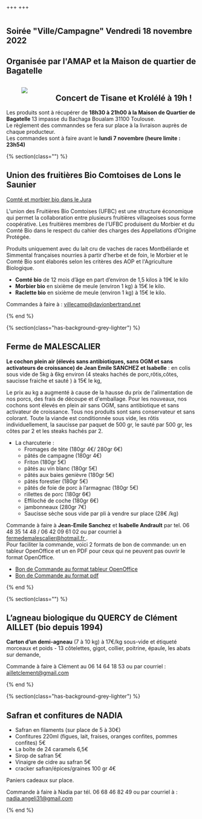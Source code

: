 +++
+++

<section class="section hero">
<div class="hero-body">
<div class="container">
<div class="columns is-desktop">
<div class="column is-8 is-offset-2 content has-text-centered">

<h1 class="title is-1"> Soirée "Ville/Campagne" <strong> Vendredi 18 novembre 2022</strong>
</h1>

<h2> Organisée par l'AMAP et la Maison de quartier de Bagatelle </h2>

<div class="columns is-centered">
  <div class="column is-half">
  <figure class="image">
    <img src="img/tisaneETkrolele.png">
  </figure>
 </div>
  <div class="column">
    <h2>
         Concert de Tisane et Krolélé à 19h !
    </h2>
  </div>
</div>



<div class="box">
<div class="block">
Les produits sont à récupérer de  <strong> 18h30 à 21h00  à la Maison de Quartier de Bagatelle </strong> 13 impasse du Bachaga Boualam 31100 Toulouse.
</div>

<div class="block">
Le règlement des commanndes se fera sur place à la livraison auprès de chaque producteur.
</div>

</div>

<div class="notification is-danger">
Les commandes sont à faire avant le  <strong> lundi 7 novembre  (heure limite : 23h54)  </strong>
</div>

</div>
</div>
</div>
</div>
</section>


{% section(class="") %}
## Union des fruitières Bio Comtoises de Lons le Saunier
<a href="https://www.biocomtois.fr/ufbc-production-de-comte-bio-dans-le-jura.htm" > Comté et morbier bio dans le Jura </a>
<p>
L'union des Fruitières Bio Comtoises (UFBC) est une structure économique qui permet la collaboration entre plusieurs fruitières villageoises sous forme coopérative. Les fruitières membres de l'UFBC produisent du Morbier et du Comté Bio dans le respect du cahier des charges des Appellations d’Origine Protégée.
</p>
<p>
Produits uniquement avec du lait cru de vaches de races Montbéliarde et Simmental françaises nourries à partir d’herbe et de foin, le Morbier et le Comté Bio sont élaborés selon les critères des AOP et l'Agriculture Biologique.
</p>

- **Comté bio** de 12 mois d’âge en part d’environ de 1,5 kilos à 19€ le kilo
- **Morbier bio** en sixième de meule (environ 1 kg) à 15€ le kilo.
- **Raclette bio** en sixième de meule (environ 1 kg) à 15€ le kilo.

<div class="box is-primary">
 Commandes à faire à :  <a href="mailto:villecamp@davionbertrand.net">villecamp@davionbertrand.net </a>
</div>


{% end %}

{% section(class="has-background-grey-lighter") %}
## Ferme de MALESCALIER

 **Le cochon plein air (élevés sans antibiotiques, sans OGM et sans activateurs de croissance) de Jean Emile SANCHEZ et Isabelle** : en colis sous vide de 5kg à 6kg environ (4 steaks hachés de porc,rôtis,côtes, saucisse fraiche et sauté ) à 15€ le kg,

<p>
Le prix au kg a augmenté à cause de la hausse du prix de l'alimentation de nos porcs, des frais de découpe et d'emballage.
Pour les nouveaux, nos cochons sont élevés en plein air sans OGM, sans antibiotique et sans activateur de croissance.
Tous nos produits sont sans conservateur et sans colorant.
Toute la viande est conditionnée sous vide, les rôtis individuellement, la saucisse par paquet de 500 gr, le sauté par 500 gr, les côtes par 2 et les steaks hachés par 2.
</p>

- La charcuterie :
  - Fromages de tête (180gr 4€/ 280gr 6€)
  - pâtés de campagne (180gr 4€)
  - Friton (180gr 5€)
  - pâtés au vin blanc (180gr 5€)
  - pâtés aux baies genièvre (180gr 5€)
  - pâtés forestier (180gr 5€)
  - pâtés de foie de porc à l’armagnac (180gr 5€)
  - rillettes de porc (180gr 6€)
  - Effiloché de coche (180gr 6€)
  - jambonneaux (280gr 7€)
  - Saucisse sèche sous vide par pli à vendre sur place  (28€ /kg)


<div class="box is-primary">
Commande à faire à <b>Jean-Emile Sanchez</b>  et <b>Isabelle Andrault</b> par
tel. 06 48 35 14 48 / 06 42 09 61 02 ou par courriel à <a
href="mailto:fermedemalescalier@hotmail.fr"> fermedemalescalier@hotmail.fr </a> .

<div class="mt-2 bt-2">
Pour faciliter la commande, voici 2 formats de bon de commande: un en tableur
OpenOffice et un en PDF pour ceux qui ne peuvent pas ouvrir le format
OpenOffice.

- [Bon de Commande au format tableur
  OpenOffice](/commandeMalescalier.ods)
- [Bon de Commande au format pdf](/commandeMalescalier.pdf)

</div>
</div>
{% end %}


{% section(class="") %}
## L’agneau biologique du QUERCY de Clément AILLET (bio depuis 1994)

**Carton d’un demi-agneau** (7 à 10 kg) à 17€/kg sous-vide et étiqueté morceaux et poids - 13 côtelettes, gigot, collier, poitrine, épaule, les abats sur demande,

<div class="box is-primary">
Commande à faire à Clément au 06 14 64 18 53 ou par courriel : <a href="mailto:ailletclement@gmail.com"> ailletclement@gmail.com </a>
</div>

{% end %}

{% section(class="has-background-grey-lighter") %}
## Safran et confitures de NADIA

- Safran en filaments (sur place de 5 à 30€)
- Confitures 220ml (figues, lait, fraises, oranges confites, pommes confites) 5€
- La boîte de 24 caramels 6,5€
- Sirop de safran 5€
- Vinaigre de cidre au safran 5€
- cracker safran/épices/graines 100 gr 4€

Paniers cadeaux sur place.
<div class="box is-primary">
Commande à faire à Nadia par tél. 06 68 46 82 49 ou par courriel à : <a href="mailto:nadia.angeli31@gmail.com"> nadia.angeli31@gmail.com </a>

</div>


{% end %}

